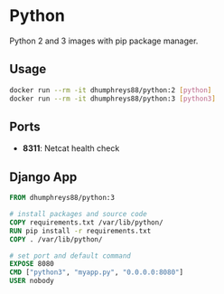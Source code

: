 # Python

Python 2 and 3 images with pip package manager.

## Usage

```bash
docker run --rm -it dhumphreys88/python:2 [python]
docker run --rm -it dhumphreys88/python:3 [python3]
```

## Ports

- __8311__: Netcat health check

## Django App

```dockerfile
FROM dhumphreys88/python:3

# install packages and source code
COPY requirements.txt /var/lib/python/
RUN pip install -r requirements.txt
COPY . /var/lib/python/

# set port and default command
EXPOSE 8080
CMD ["python3", "myapp.py", "0.0.0.0:8080"]
USER nobody
```
